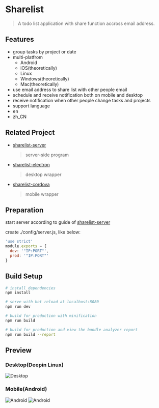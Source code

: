 # Sharelist

> A todo list application with share function accross email address.

## Features

* group tasks by project or date
* multi-platfrom
  * Android
  * iOS(theoretically)
  * Linux
  * Windows(theoretically)
  * Mac(theoretically)
* use email address to share list with other people email
* schedule and receive notification both on mobile and desktop
* receive notification when other people change tasks and projects
* support language
 * en
 * zh_CN

## Related Project

* [sharelist-server](https://gitee.com/antipro/sharelist-server)
  > server-side program
* [sharelist-electron](https://gitee.com/antipro/sharelist-electron)
  > desktop wrapper
* [sharelist-cordova](https://gitee.com/antipro/sharelist-cordova)
  > mobile wrapper

## Preparation

start server according to guide of [sharelist-server](https://gitee.com/antipro/sharelist-server)

create ./config/server.js, like below:
``` javascript
'use strict'
module.exports = {
  dev: '"IP:PORT"',
  prod: '"IP:PORT"'
}
```

## Build Setup

``` bash
# install dependencies
npm install

# serve with hot reload at localhost:8080
npm run dev

# build for production with minification
npm run build

# build for production and view the bundle analyzer report
npm run build --report
```
## Preview
### Desktop(Deepin Linux)

![Desktop](http://onmdsye1w.bkt.clouddn.com/sharelist-electron.png)

### Mobile(Android)

![Android](http://onmdsye1w.bkt.clouddn.com/sharelist-cordova1.png)
![Android](http://onmdsye1w.bkt.clouddn.com/sharelist-cordova2.png)